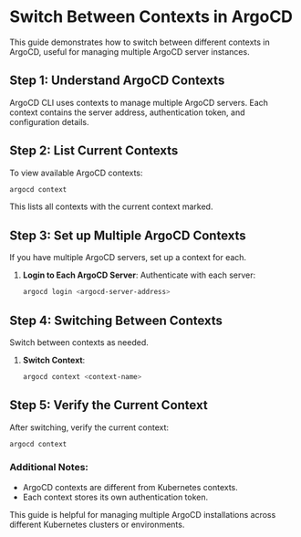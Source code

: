 
# Switch Between Contexts in ArgoCD

This guide demonstrates how to switch between different contexts in ArgoCD, useful for managing multiple ArgoCD server instances.

## Step 1: Understand ArgoCD Contexts

ArgoCD CLI uses contexts to manage multiple ArgoCD servers. Each context contains the server address, authentication token, and configuration details.

## Step 2: List Current Contexts

To view available ArgoCD contexts:

```bash
argocd context
```

This lists all contexts with the current context marked.

## Step 3: Set up Multiple ArgoCD Contexts

If you have multiple ArgoCD servers, set up a context for each.

1. **Login to Each ArgoCD Server**:
   Authenticate with each server:
   ```bash
   argocd login <argocd-server-address>
   ```

## Step 4: Switching Between Contexts

Switch between contexts as needed.

1. **Switch Context**:
   ```bash
   argocd context <context-name>
   ```

## Step 5: Verify the Current Context

After switching, verify the current context:

```bash
argocd context
```

### Additional Notes:

- ArgoCD contexts are different from Kubernetes contexts.
- Each context stores its own authentication token.

This guide is helpful for managing multiple ArgoCD installations across different Kubernetes clusters or environments.
